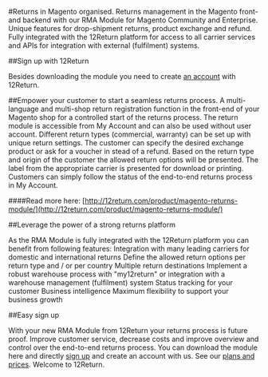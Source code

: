 #Returns in Magento organised.
Returns management in the Magento front- and backend with our RMA Module for Magento Community and Enterprise. Unique features for drop-shipment returns, product exchange and refund. Fully integrated with the 12Return platform for access to all carrier services and APIs for integration with external (fulfilment) systems.

##Sign up with 12Return

Besides downloading the module you need to create [an account](https://signup.12return.eu/) with 12Return.  

##Empower your customer to start a seamless returns process.
A multi-language and multi-shop return registration function in the front-end of your Magento shop for a controlled start of the returns process. The return module is accessible from My Account and can also be used without user account. Different return types (commercial, warranty) can be set up with unique return settings. The customer can specify the desired exchange product or ask for a voucher in stead of a refund. Based on the return type and origin of the customer the allowed return options will be presented. The label from the appropriate carrier is presented for download or printing. Customers can simply follow the status of the end-to-end returns process in My Account.

####Read more here: [http://12return.com/product/magento-returns-module/](http://12return.com/product/magento-returns-module/)

##Leverage the power of a strong returns platform

As the RMA Module is fully integrated with the 12Return platform you can benefit from following features:
Integration with many leading carriers for domestic and international returns
Define the allowed return options per return type and / or per country
Multiple return destinations
Implement a robust warehouse process with "my12return" or integration with a warehouse management (fulfilment) system
Status tracking for your customer
Business intelligence
Maximum flexibility to support your business growth




##Easy sign up

With your new RMA Module from 12Return your returns process is future proof. Improve customer service, decrease costs and improve overview and control over the end-to-end returns process. You can download the module here and directly [sign up](http://signup.12return.com/) and create an account with us. See our [plans and prices](http://12return.com/product/plans-prices/). Welcome to 12Return.
